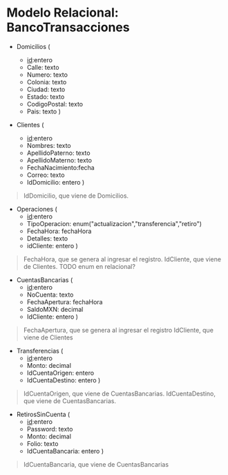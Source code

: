 # Modelo Relacional: BancoTransacciones

- Domicilios (
    - <u>id</u>:entero 
    - Calle: texto
    - Numero: texto
    - Colonia: texto
    - Ciudad: texto
    - Estado: texto
    - CodigoPostal: texto
    - Pais: texto
)

- Clientes (
    - <u>id</u>:entero 
    - Nombres: texto
    - ApellidoPaterno: texto
    - ApellidoMaterno: texto
    - FechaNacimiento:fecha
    - Correo: texto
    - IdDomicilio: entero
)
> IdDomicilio, que viene de Domicilios.

- Operaciones (
    - <u>id</u>:entero 
    - TipoOperacion: enum("actualizacion","transferencia","retiro")
    - FechaHora: fechaHora
    - Detalles: texto
    - idCliente: entero
)
> FechaHora, que se genera al ingresar el registro.
> IdCliente, que viene de Clientes.
TODO enum en relacional?

- CuentasBancarias (
    - <u>id</u>:entero 
    - NoCuenta: texto
    - FechaApertura: fechaHora
    - SaldoMXN: decimal
    - IdCliente: entero
)
> FechaApertura, que se genera al ingresar el registro
> IdCliente, que viene de Clientes

- Transferencias (
    - <u>id</u>:entero 
    - Monto: decimal
    - IdCuentaOrigen: entero
    - IdCuentaDestino: entero
)
> IdCuentaOrigen, que viene de CuentasBancarias.
> IdCuentaDestino, que viene de CuentasBancarias.

- RetirosSinCuenta (
    - <u>id</u>:entero 
    - Password: texto
    - Monto: decimal
    - Folio: texto
    - IdCuentaBancaria: entero
)
> IdCuentaBancaria, que viene de CuentasBancarias
